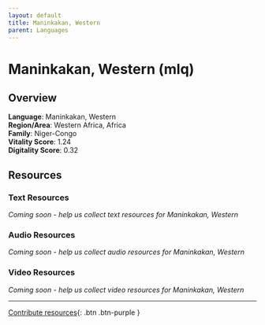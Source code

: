 ```yaml
---
layout: default
title: Maninkakan, Western
parent: Languages
---
```


# Maninkakan, Western (mlq)

## Overview

**Language**: Maninkakan, Western  
**Region/Area**: Western Africa, Africa  
**Family**: Niger-Congo  
**Vitality Score**: 1.24  
**Digitality Score**: 0.32  

## Resources

### Text Resources
*Coming soon - help us collect text resources for Maninkakan, Western*

### Audio Resources
*Coming soon - help us collect audio resources for Maninkakan, Western*

### Video Resources
*Coming soon - help us collect video resources for Maninkakan, Western*

---

[Contribute resources](https://fairtrain.github.io/){: .btn .btn-purple }
